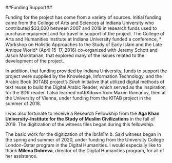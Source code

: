 ##Funding Support##

Funding for the project has come from a variety of sources. Initial funding came from the College of Arts and Sciences at Indiana University who contributed $33,000 between 2007 and 2019 in research funds used to purchase equipment and for travel in support of the project. The College of Arts and Humanities Institute at Indiana University funded a conference, * Workshop on Holistic Approaches to the Study of Early Islam and the Late Antique World* (April 15-17, 2016) co-organized with Jeremy Schott and Jason Mokhtarian, that explored many of the issues related to the development of the project. 

In addition, that funding provided by Indiana University, funds to support the project were supplied by the Knowledge, Information Technology, and the Arabic Book (KITAB) project’s *Sīrah* initiative that utilized digital methods of text reuse to build the Digital Arabic Reader, which served as the inspiration for the SDR reader. I also learned mARKdown from Maxim Romanov, then at the University of Vienna, under funding from the KITAB project in the summer of 2018. 

I was also fortunate to receive a Research Fellowship from the **Aga Khan University–Institute for the Study of Muslim Civilizations** in the fall of 2019. The digitization of the witness files began during this fellowship. 

The basic work for the digitization of the Ibrāhīm b. Saʿd witness began in the spring and summer of 2020, under funding from the University College London-Qatar program in the Digital Humanities. I would especially like to thank **Milena Dobreva**, director of the Digital Humanities program, for all of her assistance. 
